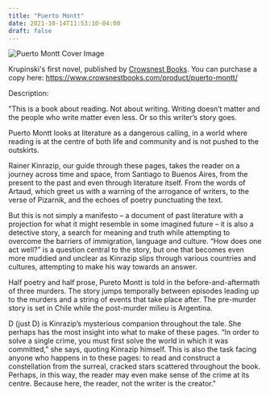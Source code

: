 ```yaml
---
title: "Puerto Montt"
date: 2021-10-14T11:53:10-04:00
draft: false
---
```


![Puerto Montt Cover Image](/Puerto-Montt-Cover.png)

Krupinski's first novel, published by [Crowsnest Books](https://www.crowsnestbooks.com/). You can purchase a copy here: https://www.crowsnestbooks.com/product/puerto-montt/

Description:

"This is a book about reading. Not about writing. Writing doesn’t matter and the people who write matter even less. Or so this writer’s story goes.

Puerto Montt looks at literature as a dangerous calling, in a world where reading is at the centre of both life and community and is not pushed to the outskirts.

Rainer Kinrazip, our guide through these pages, takes the reader on a journey across time and space, from Santiago to Buenos Aires, from the present to the past and even through literature itself. From the words of Artaud, which greet us with a warning of the arrogance of writers, to the verse of Pizarnik, and the echoes of poetry punctuating the text.

But this is not simply a manifesto – a document of past literature with a projection for what it might resemble in some imagined future – it is also a detective story, a search for meaning and truth while attempting to overcome the barriers of immigration, language and culture. “How does one act well?” is a question central to the story, but one that becomes even more muddied and unclear as Kinrazip slips through various countries and cultures, attempting to make his way towards an answer.

Half poetry and half prose, Pureto Montt is told in the before-and-aftermath of three murders. The story jumps temporally between episodes leading up to the murders and a string of events that take place after. The pre-murder story is set in Chile while the post-murder milieu is Argentina.

D (just D) is Kinrazip’s mysterious companion throughout the tale. She perhaps has the most insight into what to make of these pages. “In order to solve a single crime, you must first solve the world in which it was committed,” she says, quoting Kinrazip himself. This is also the task facing anyone who happens in to these pages: to read and construct a constellation from the surreal, cracked stars scattered throughout the book. Perhaps, in this way, the reader may even make sense of the crime at its centre. Because here, the reader, not the writer is the creator."